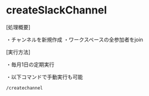 # createSlackChannel
[処理概要]

・チャンネルを新規作成
・ワークスペースの全参加者をjoin

[実行方法]

・毎月1日の定期実行

・以下コマンドで手動実行も可能
```
/createchannel
```
